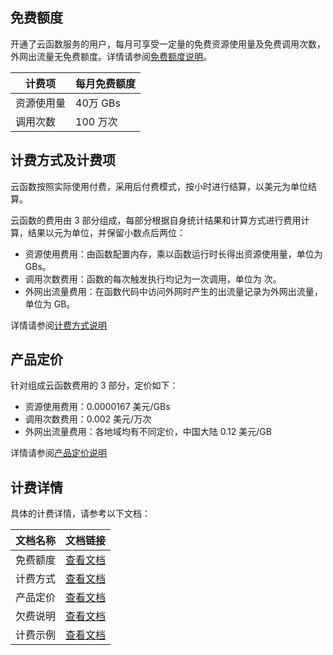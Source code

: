 
## 免费额度

开通了云函数服务的用户，每月可享受一定量的免费资源使用量及免费调用次数，外网出流量无免费额度。详情请参阅[免费额度说明](/document/product/583/12282)。

| 计费项 |  每月免费额度 | 
| ---- | ------ | 
| 资源使用量 | 40万 GBs  | 
| 调用次数    | 100 万次   | 

## 计费方式及计费项

云函数按照实际使用付费，采用后付费模式，按小时进行结算，以美元为单位结算。

云函数的费用由 3 部分组成，每部分根据自身统计结果和计算方式进行费用计算，结果以元为单位，并保留小数点后两位：

* 资源使用费用：由函数配置内存，乘以函数运行时长得出资源使用量，单位为 GBs。
* 调用次数费用：函数的每次触发执行均记为一次调用，单位为 次。
* 外网出流量费用：在函数代码中访问外网时产生的出流量记录为外网出流量，单位为 GB。

详情请参阅[计费方式说明](/document/product/583/12284)

## 产品定价

针对组成云函数费用的 3 部分，定价如下：

* 资源使用费用：0.0000167 美元/GBs
* 调用次数费用：0.002 美元/万次
* 外网出流量费用：各地域均有不同定价，中国大陆 0.12 美元/GB

详情请参阅[产品定价说明](/document/product/583/12281)

## 计费详情

具体的计费详情，请参考以下文档：

| 文档名称 | 文档链接                                |
| -------- | --------------------------------------- |
| 免费额度 | [查看文档](/document/product/583/12282) |
| 计费方式 | [查看文档](/document/product/583/12284) |
| 产品定价 | [查看文档](/document/product/583/12281) |
| 欠费说明 | [查看文档](/document/product/583/12283) |
| 计费示例 | [查看文档](/document/product/583/12285) |
